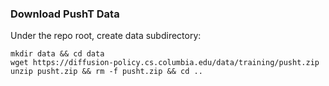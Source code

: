### Download PushT Data
Under the repo root, create data subdirectory:
```console
mkdir data && cd data
wget https://diffusion-policy.cs.columbia.edu/data/training/pusht.zip
unzip pusht.zip && rm -f pusht.zip && cd ..

```
